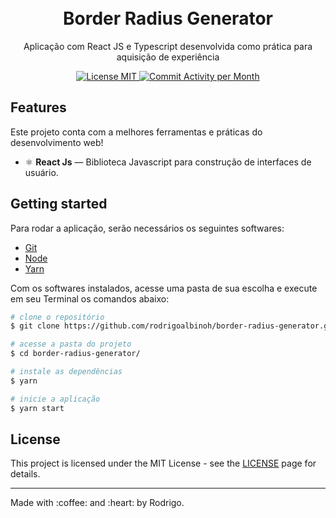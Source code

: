 
<h1 align="center">
<br>
Border Radius Generator
</h1>

<p align="center">Aplicação com React JS e Typescript desenvolvida como prática para aquisição de experiência</p>

<p align="center">
  <a href="https://opensource.org/licenses/MIT">
    <img src="https://img.shields.io/badge/License-MIT-blue.svg" alt="License MIT">
  </a>
  <a href="https://github.com/rodrigoalbinoh/teste-frontend-mercos/commits/master">
    <img src="https://img.shields.io/github/commit-activity/m/rodrigoalbinoh/teste-frontend-mercos" alt="Commit Activity per Month">
  </a>
</p>

## Features
Este projeto conta com a melhores ferramentas e práticas do desenvolvimento web!

- ⚛️ **React Js** — Biblioteca Javascript para construção de interfaces de usuário.

## Getting started

Para rodar a aplicação, serão necessários os seguintes softwares:
* [Git](https://git-scm.com)
* [Node](https://nodejs.org/)
* [Yarn](https://yarnpkg.com/)

Com os softwares instalados, acesse uma pasta de sua escolha e execute em seu Terminal os comandos abaixo:
```bash
# clone o repositório
$ git clone https://github.com/rodrigoalbinoh/border-radius-generator.git

# acesse a pasta do projeto
$ cd border-radius-generator/

# instale as dependências
$ yarn

# inicie a aplicação
$ yarn start

```

## License

This project is licensed under the MIT License - see the [LICENSE](https://opensource.org/licenses/MIT) page for details.

<hr />
Made with :coffee: and :heart: by Rodrigo.
